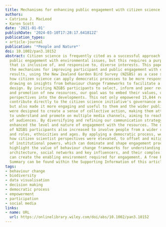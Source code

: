```yaml
---
title: Mechanisms for enhancing public engagement with citizen science results
authors:
- Catriona J. MacLeod
- Karen Scott
date: '2021-01-01'
publishDate: '2024-03-10T17:28:17.641812Z'
publication_types:
- article-journal
publication: '*People and Nature*'
doi: 10.1002/pan3.10152
abstract: Citizen science is frequently cited as a successful approach for increasing
  public engagement with environmental issues, but this requires a purposeful design
  that is inclusive of, and responsive to, diverse interests. This paper explores
  the mechanisms for improving participant and public engagement with citizen science
  results, using the New Zealand Garden Bird Survey (NZGBS) as a case study. It investigates
  how citizen science can apply democratic processes to be more responsive, while
  drawing on insights from behaviour change frameworks to facilitate a purposeful
  design. By inviting NZGBS participants to select, inform and peer review the design
  and promotion of new resources, our goal was to embed their values, opinions and
  perspectives into the developments. This not only empowered 15,844 respondents to
  contribute directly to the citizen science initiative's governance over 6 years,
  but also made it more engaging and useful to them and the wider public. New resources
  were designed to create a sense of collective action, making them attractive, easy
  to understand and promote on multiple media channels, aiming to reach a wider range
  of audiences. By diversifying and refining our communication strategy, we successfully
  enhanced the level and nature of engagement with the resources. The number and diversity
  of NZGBS participants also increased to involve people from a wider range of backgrounds
  and roles, ethnicities and ages. By applying a democratic process, we demonstrate
  how citizen scientist perspectives were elevated, to offset and mitigate the influence
  of institutional powers, which can dominate and shape engagement processes. We also
  highlight the value of behaviour change frameworks for understanding how choice
  architecture, social networks and key influencers, and their complex interactions
  can create the enabling environment required for engagement. A free Plain Language
  Summary can be found within the Supporting Information of this article.
tags:
- behaviour change
- biodiversity
- data visualisation
- decision making
- democratic process
- empowerment
- participation
- social media
links:
- name: URL
  url: https://onlinelibrary.wiley.com/doi/abs/10.1002/pan3.10152
---
```

